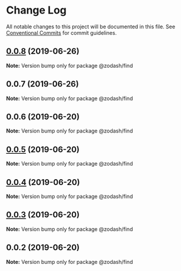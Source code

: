 # Change Log

All notable changes to this project will be documented in this file.
See [Conventional Commits](https://conventionalcommits.org) for commit guidelines.

## [0.0.8](https://github.com/zcorky/zodash/compare/@zodash/find@0.0.7...@zodash/find@0.0.8) (2019-06-26)

**Note:** Version bump only for package @zodash/find





## 0.0.7 (2019-06-26)

**Note:** Version bump only for package @zodash/find





## 0.0.6 (2019-06-20)

**Note:** Version bump only for package @zodash/find





## [0.0.5](https://github.com/zcorky/zodash/compare/@zodash/find@0.0.4...@zodash/find@0.0.5) (2019-06-20)

**Note:** Version bump only for package @zodash/find





## [0.0.4](https://github.com/zcorky/zodash/compare/@zodash/find@0.0.3...@zodash/find@0.0.4) (2019-06-20)

**Note:** Version bump only for package @zodash/find





## [0.0.3](https://github.com/zcorky/zodash/compare/@zodash/find@0.0.2...@zodash/find@0.0.3) (2019-06-20)

**Note:** Version bump only for package @zodash/find





## 0.0.2 (2019-06-20)

**Note:** Version bump only for package @zodash/find
